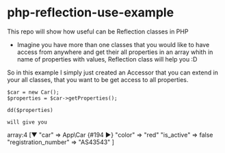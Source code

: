 # php-reflection-use-example
This repo will show how useful can be Reflection classes in PHP


- Imagine you have more than one classes that you would like to have access from anywhere and get their all properties 
in an array whith in name of properties with values, Reflection class will help you :D 


So in this example I simply just created an Accessor that you can extend in your all classes, that you want to be get access to all properties.


    $car = new Car();  
    $properties = $car->getProperties();
    
    dd($properties) 
    
    will give you 
    
 array:4 [▼
  "car" => App\Car {#194 ▶}
  "color" => "red"
  "is_active" => false
  "registration_number" => "AS43543"
 ]
